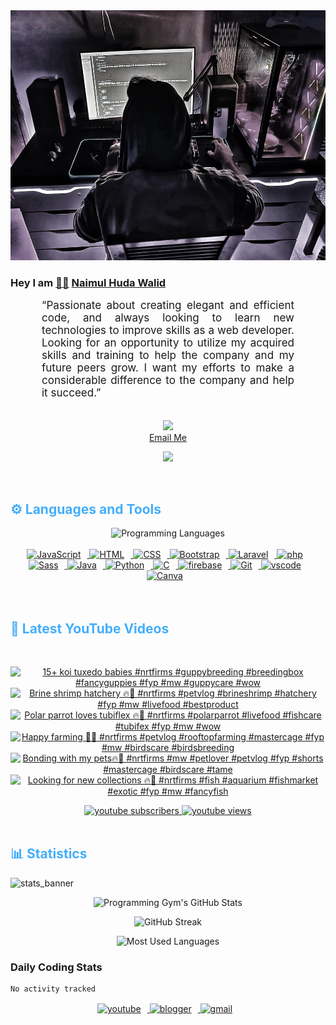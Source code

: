 <!-- ![github_cover_banner](https://www.digitalsolutionservices.com/img/services/web%20development.gif)-->

<div align="center" style="display:block;">
    <img height="400px" width="100%" alt="github cover banner" src="https://raw.githubusercontent.com/NaimulHudaWalid/NaimulHudaWalid/main/272276268_3114779035434264_920860974401480824_n.jpg"/> 
</div>

### Hey I am [👨🏻‍][facebook] [Naimul Huda Walid][youtube]



<p align:"center" style="text-align: justify; margin: 0 50px; font-size: 17px;" >
   “Passionate about creating elegant and efficient code, and always looking to learn new technologies to improve skills as a web developer. Looking for an opportunity to utilize my acquired skills and training to help the company and my future peers grow. I want my efforts to make a considerable difference to the company and help it succeed.”
<br>
<br>
<div align="center">

![](https://visitor-badge.glitch.me/badge?page_id=NaimulHudaWalid)
    <br />
[Email Me](mailto:dev.naimulhuda@gmail.com)
</div>
</p>
<!-- Typing SVG by DenverCoder1 - https://github.com/DenverCoder1/readme-typing-svg -->
<p align="center">
<!--   <a href="https://github.com/DenverCoder1/readme-typing-svg"> -->
    <img src="https://readme-typing-svg.herokuapp.com?color=E22FE4&width=380&height=45&lines=Open-Source+Enthusiast;Learning+In+Public;Empowering+Others;Nice+To+Meet+You+...&center=true"></a>

</p>
<br>
<!-- Languages and Tools -->

<h2 style="color: #44AEFB">⚙️ Languages and Tools</h2>
<div align="center" style="display:block;">
    <img width="100px" alt="Programming Languages" src="https://user-images.githubusercontent.com/78341798/194531121-47b0119a-ce00-439d-b586-125f86acb098.png"/> 
</div>
<br>   
<!-- Icons Resources -->
<!-- https://devicon.dev/ -->
<!-- https://cdn.jsdelivr.net/npm/simple-icons@v3/icons/ -->
<div align="center">
  <a href="https://developer.mozilla.org/en-US/docs/Web/JavaScript" target="_blank" rel="noreferrer">
      <img  alt="JavaScript" height="50px" style="padding-right:10px;" src="https://cdn.jsdelivr.net/gh/devicons/devicon/icons/javascript/javascript-plain.svg"/>
  </a>
  
 
  <a href="https://developer.mozilla.org/en-US/docs/Web/HTML" target="_blank" rel="noreferrer">
      <img  alt="HTML" height="50px" style="padding-right:10px;" src="https://cdn.jsdelivr.net/gh/devicons/devicon/icons/html5/html5-original.svg"/>
  </a>
  <a href="https://developer.mozilla.org/en-US/docs/Web/CSS" target="_blank" rel="noreferrer">
      <img  alt="CSS" height="50px" style="padding-right:10px;" src="https://cdn.jsdelivr.net/gh/devicons/devicon/icons/css3/css3-original.svg"/>
  </a>
  <a href="https://getbootstrap.com/" target="_blank" rel="noreferrer">
      <img  alt="Bootstrap" height="50px" style="padding-right:10px;" src="https://cdn.jsdelivr.net/gh/devicons/devicon/icons/bootstrap/bootstrap-original.svg"/>
  </a> 
  <a href="https://laravel.com/" target="_blank" rel="noreferrer">
      <img  alt="Laravel" height="50px" style="padding-right:10px;" src="https://cdn.jsdelivr.net/gh/devicons/devicon/icons/laravel/laravel-plain.svg"/>
  </a>
  <a href="https://www.php.net/" target="_blank" rel="noreferrer">
      <img  alt="php" height="50px" style="padding-right:10px;" src="https://cdn.jsdelivr.net/gh/devicons/devicon/icons/php/php-original.svg"/>
  </a>
  <a href="https://sass-lang.com/" target="_blank" rel="noreferrer">
      <img  alt="Sass" height="50px" style="padding-right:10px;" src="https://cdn.jsdelivr.net/gh/devicons/devicon/icons/sass/sass-original.svg"/>
  </a>
  <a href="https://www.java.com/en/" target="_blank" rel="noreferrer">
      <img  alt="Java" height="50px" style="padding-right:10px;" src="https://cdn.jsdelivr.net/gh/devicons/devicon/icons/java/java-original.svg"/>
  </a>    
  <a href="https://www.python.org/" target="_blank" rel="noreferrer">
      <img  alt="Python" height="50px" style="padding-right:10px;" src="https://cdn.jsdelivr.net/gh/devicons/devicon/icons/python/python-original.svg"/>
  </a>
  <a href="https://www.cprogramming.com/" target="_blank" rel="noreferrer">
      <img  alt="C" height="50px" style="padding-right:10px;" src="https://cdn.jsdelivr.net/gh/devicons/devicon/icons/c/c-original.svg"/>
  </a>
  
  <a href="https://firebase.google.com/" target="_blank" rel="noreferrer">
      <img  alt="firebase" height="50px" style="padding-right:10px;" src="https://cdn.jsdelivr.net/gh/devicons/devicon/icons/firebase/firebase-plain.svg"/>
  </a>
 
  <a href="https://git-scm.com/" target="_blank" rel="noreferrer">
      <img  alt="Git" height="50px" style="padding-right:10px;" src="https://cdn.jsdelivr.net/gh/devicons/devicon/icons/git/git-original.svg"/>
  </a>
  
  <a href="https://code.visualstudio.com/" target="_blank" rel="noreferrer">
      <img  alt="vscode" height="50px" style="padding-right:10px;"src="https://cdn.jsdelivr.net/gh/devicons/devicon/icons/vscode/vscode-original.svg"/>
  </a>
  <a href="https://www.canva.com/" target="_blank" rel="noreferrer">
      <img  alt="Canva" height="50px" style="padding-right:10px;" src="https://cdn.jsdelivr.net/gh/devicons/devicon/icons/canva/canva-original.svg"/> 
  </a>
</div>
<br>
<br>

<!-- Latest YouTube Videos -->

<h2 style="color: #44AEFB">🎦 Latest YouTube Videos</h2>
<br />

<!-- Resource/Reference: https://github.com/DenverCoder1/github-readme-youtube-cards -->
<div class="youtube videos cards" align="center">

<!-- BEGIN YOUTUBE-CARDS -->
[![15+ koi tuxedo babies #nrtfirms #guppybreeding #breedingbox #fancyguppies #fyp #mw #guppycare #wow](https://ytcards.demolab.com/?id=Le4L9GoRfFQ&title=15%2B+koi+tuxedo+babies+%23nrtfirms+%23guppybreeding+%23breedingbox+%23fancyguppies+%23fyp+%23mw+%23guppycare+%23wow&lang=en&timestamp=1703778064&background_color=%230d1117&title_color=%23ffffff&stats_color=%23dedede&max_title_lines=1&width=250&border_radius=5 "15+ koi tuxedo babies #nrtfirms #guppybreeding #breedingbox #fancyguppies #fyp #mw #guppycare #wow")](https://www.youtube.com/watch?v=Le4L9GoRfFQ)
[![Brine shrimp hatchery 🔥🖤 #nrtfirms #petvlog #brineshrimp #hatchery #fyp #mw #livefood #bestproduct](https://ytcards.demolab.com/?id=LgDFqDk4mvE&title=Brine+shrimp+hatchery+%F0%9F%94%A5%F0%9F%96%A4+%23nrtfirms+%23petvlog+%23brineshrimp+%23hatchery+%23fyp+%23mw+%23livefood+%23bestproduct&lang=en&timestamp=1703764523&background_color=%230d1117&title_color=%23ffffff&stats_color=%23dedede&max_title_lines=1&width=250&border_radius=5 "Brine shrimp hatchery 🔥🖤 #nrtfirms #petvlog #brineshrimp #hatchery #fyp #mw #livefood #bestproduct")](https://www.youtube.com/watch?v=LgDFqDk4mvE)
[![Polar parrot loves tubiflex 🔥🖤 #nrtfirms #polarparrot #livefood #fishcare #tubifex #fyp #mw #wow](https://ytcards.demolab.com/?id=TFYMEMBFekM&title=Polar+parrot+loves+tubiflex+%F0%9F%94%A5%F0%9F%96%A4+%23nrtfirms+%23polarparrot+%23livefood+%23fishcare+%23tubifex+%23fyp+%23mw+%23wow&lang=en&timestamp=1703745744&background_color=%230d1117&title_color=%23ffffff&stats_color=%23dedede&max_title_lines=1&width=250&border_radius=5 "Polar parrot loves tubiflex 🔥🖤 #nrtfirms #polarparrot #livefood #fishcare #tubifex #fyp #mw #wow")](https://www.youtube.com/watch?v=TFYMEMBFekM)
[![Happy farming 🖤🔥 #nrtfirms #petvlog #rooftopfarming #mastercage #fyp #mw #birdscare #birdsbreeding](https://ytcards.demolab.com/?id=xR1CI8Ymr78&title=Happy+farming+%F0%9F%96%A4%F0%9F%94%A5+%23nrtfirms+%23petvlog+%23rooftopfarming+%23mastercage+%23fyp+%23mw+%23birdscare+%23birdsbreeding&lang=en&timestamp=1703729511&background_color=%230d1117&title_color=%23ffffff&stats_color=%23dedede&max_title_lines=1&width=250&border_radius=5 "Happy farming 🖤🔥 #nrtfirms #petvlog #rooftopfarming #mastercage #fyp #mw #birdscare #birdsbreeding")](https://www.youtube.com/watch?v=xR1CI8Ymr78)
[![Bonding with my pets🔥🖤 #nrtfirms #mw #petlover #petvlog #fyp #shorts #mastercage #birdscare #tame](https://ytcards.demolab.com/?id=yCi4dOk_698&title=Bonding+with+my+pets%F0%9F%94%A5%F0%9F%96%A4+%23nrtfirms+%23mw+%23petlover+%23petvlog+%23fyp+%23shorts+%23mastercage+%23birdscare+%23tame&lang=en&timestamp=1703724467&background_color=%230d1117&title_color=%23ffffff&stats_color=%23dedede&max_title_lines=1&width=250&border_radius=5 "Bonding with my pets🔥🖤 #nrtfirms #mw #petlover #petvlog #fyp #shorts #mastercage #birdscare #tame")](https://www.youtube.com/watch?v=yCi4dOk_698)
[![Looking for new collections 🔥🖤 #nrtfirms #fish #aquarium #fishmarket #exotic #fyp #mw #fancyfish](https://ytcards.demolab.com/?id=mWnvdMAsYY8&title=Looking+for+new+collections+%F0%9F%94%A5%F0%9F%96%A4+%23nrtfirms+%23fish+%23aquarium+%23fishmarket+%23exotic+%23fyp+%23mw+%23fancyfish&lang=en&timestamp=1703687333&background_color=%230d1117&title_color=%23ffffff&stats_color=%23dedede&max_title_lines=1&width=250&border_radius=5 "Looking for new collections 🔥🖤 #nrtfirms #fish #aquarium #fishmarket #exotic #fyp #mw #fancyfish")](https://www.youtube.com/watch?v=mWnvdMAsYY8)
<!-- END YOUTUBE-CARDS -->
</div>

<!-- Begin Youtube Buttons -->
<!-- Resource/Reference:  https://github.com/DenverCoder1/custom-icon-badges -->
<div class="youtube buttons" align="center">
    <a href="https://www.youtube.com/channel/UCa3YaFwzSII0kKg3Nads2dQ"  target="_blank">
        <img alt="youtube subscribers" src="https://img.shields.io/youtube/channel/subscribers/UCa3YaFwzSII0kKg3Nads2dQ?logo=youtube&logoColor=red&style=for-the-badge"/>
    </a> 
    <a href="https://www.youtube.com/channel/UCa3YaFwzSII0kKg3Nads2dQ"  target="_blank">
        <img alt="youtube views" src="https://custom-icon-badges.demolab.com/youtube/channel/views/UCa3YaFwzSII0kKg3Nads2dQ?color=%23E05D44&logo=eye&logoColor=white&style=for-the-badge&labelColor=#555555"/>
    </a> 
</div>
<br>
<!-- End Youtube Buttons -->

<!-- Statistics -->

<h2 style="color: #44AEFB">📊 Statistics</h2>

![stats_banner](https://user-images.githubusercontent.com/78341798/194534778-d662496c-ae00-4e8d-ae9b-b90912054e7f.gif)

<!-- Begin Stats Cards -->
<!-- Resources:  -->
<!-- Github & Languages Stats: https://github.com/naimul15-12090/github-readme-stats --> 
<!-- Streak Stats: https://github.com/denvercoder1/github-readme-streak-stats -->
<!-- Change the value after ?username= to your GitHub username. -->
<div class="stats" align="center">

![Programming Gym's GitHub Stats](https://github-readme-stats.vercel.app/api?username=NaimulHudaWalid&hide=stars&count_private=true&show_icons=true&theme=algolia&border_radius=20)

![GitHub Streak](https://streak-stats.demolab.com?user=NaimulHudaWalid&count_private=true&theme=algolia&border_radius=22)

![Most Used Languages](https://github-readme-stats.vercel.app/api/top-langs/?username=NaimulHudaWalid&langs_count=8&layout=compact&show_icons=true&theme=algolia&border_radius=20)
    
<!-- ![Top Langs](https://github-readme-stats.vercel.app/api/top-langs/?username=naimul15-12090&langs_count=8) -->
<!-- [![Top Langs](https://github-readme-stats.vercel.app/api/top-langs/?username=naimul15-12090&layout=compact)](https://github.com/anuraghazra/github-readme-stats)
 -->
    
</div>
<!--  End Stats Cards -->



### Daily Coding Stats
<!--START_SECTION:waka-->

```txt
No activity tracked
```

<!--END_SECTION:waka-->
<!-- Begin Footer -->
<!-- Icons Resources -->
<!-- https://devicon.dev/ -->
<div class="footer" align="center" style="margin:15px;">
    <a href="https://www.youtube.com/channel/UCa3YaFwzSII0kKg3Nads2dQ" target="_blank">
        <img  style="margin:0 10px 10px 0;" src="https://user-images.githubusercontent.com/78341798/194531650-698ef1b1-9cbd-4b4f-96ef-5a2ec4b5d7e6.svg" alt="youtube" width="40px"/>
    </a>
    <a href="https://www.linkedin.com/in/naimulhudawalid/" target="_blank">
        <img style="margin:0 10px 10px 0;" src="https://user-images.githubusercontent.com/78341798/194531458-b5dfeb1b-bad5-4dfa-909a-2e402262db9a.svg" alt="blogger" width="40px"/>
    </a>
    <a href="mailto:dev.naimulhuda@gmail.com" target="_blank">
        <img style="margin:0 10px 10px 0;" src="https://user-images.githubusercontent.com/78341798/194531383-ddb2b774-5bb9-491c-b601-4a4a7d9792fb.svg" alt="gmail" width="40px"/>
    </a>
</div>
<!-- End Footer -->

[youtube]: https://www.youtube.com/channel/UCa3YaFwzSII0kKg3Nads2dQ
[facebook]: https://www.facebook.com/profile.php?id=100007065945838
